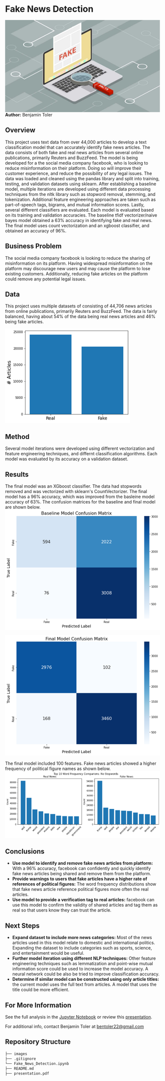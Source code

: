 # Fake News Detection

<img src="./images/fake_news.jpg" alt="Drawing" style="width: 900px;height:300px;float: left;"/>

**Author:** Benjamin Toler

## Overview
This project uses text data from over 44,000 articles to develop a text classification model that can accurately identify fake news articles. The data consists of both fake and real news articles from several online publications, primarily Reuters and BuzzFeed. The model is being developed for a the social media company facebook, who is looking to reduce misinformation on their platform. Doing so will improve their customer experience, and reduce the possibility of any legal issues. The data was loaded and cleaned using the pandas library and split into training, testing, and validation datasets using sklearn. After establishing a baseline model, multiple iterations are developed using different data processing techniques from the nltk library such as stopword removal, stemming, and tokenization. Additional feature engineering approaches are taken such as part-of-speech tags, bigrams, and mutual information scores. Lastly, several different classifiers are evaluated. Each model is evaluated based on its training and validation accuracies. The baseline tfidf vectorizer/naive bayes model obtained a 63% accuracy in identifying fake and real news. The final model uses count vectorization and an xgboost classifier, and obtained an accuracy of 96%.

## Business Problem
The social media company facebook is looking to reduce the sharing of misinformation on its platform. Having widespread misinformation on the platform may discourage new users and may cause the platform to lose existing customers. Additionally, reducing fake articles on the platform could remove any potential legal issues.

## Data
This project uses multiple datasets of consisting of 44,706 news articles from online publications, primarily Reuters and BuzzFeed. The data is fairly balanced, having about 54% of the data being real news articles and 46% being fake articles.

![balanced_data](./images/balanced_data.png)

## Method
Several model iterations were developed using different vectorization and feature engineering techniques, and differnt classification algorithms. Each model was evaluated by its accuracy on a validation dataset.

## Results
The final model was an XGboost classifier. The data had stopwords removed and was vectorized with sklearn's CountVectorizer. The final model  has a 96% accuracy, which was improved from the basleine model accuracy of 63%. The confusion matrices for the baseline and final model are shown below.
![baseline_cm](./images/baseline_cm.png)

![final_cm](./images/final_cm.png)

The final model included 100 features. Fake news articles showed a higher frequency of political figure names as shown below.
![word_frequency](./images/word_frequency.png)

## Conclusions
- **Use model to identify and remove fake news articles from platform:** With a 96% accuracy, facebook can confidently and quickly identify fake news articles being shared and remove them from the platform.
- **Provide warnings to users that fake articles have a higher rate of references of political figures:** The word frequency distributions show that fake news article reference political figures more often the real articles. 
- **Use model to provide a verification tag to real articles:** facebook can use this model to confirm the validity of shared articles and tag them as real so that users know they can trust the article.

## Next Steps
- **Expand dataset to include more news categories:** Most of the news articles used in this model relate to domestic and international politics. Expanding the dataset to include categories such as sports, science, and entertainment would be useful.
- **Further model iteration using different NLP techniques:** Other feature engineering techniques such as lemmatization and point-wise mutual information score could be used to increase the model accuracy. A neural network could be also be tried to improve classification accuracy.
- **Determine if similar model can be constructed using only article titles:** the current model uses the full text from articles. A model that uses the title could be more efficient. 

## For More Information

See the full analysis in the [Jupyter Notebook](./Fake_News_Detection.ipynb) or review this [presentation](./presentation.pdf).

For additional info, contact Benjamin Toler at [bentoler22@gmail.com](mailto:alison.bentoler22@gmail.com)


## Repository Structure

```
├── images
├── .gitignore
└── Fake_News_Detection.ipynb
├── README.md
├── presentation.pdf
